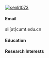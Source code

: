 

[![senli1073](https://img.shields.io/badge/senli1073-github-blue?logo=github)](https://github.com/senli1073)



#### Email
sli[at]cumt.edu.cn

#### Education

#### Research Interests


